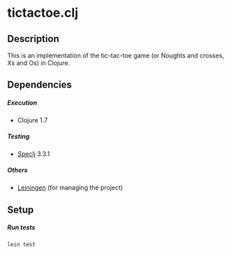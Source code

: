 # tictactoe.clj

## Description

This is an implementation of the tic-tac-toe game (or Noughts and crosses, Xs and Os) in Clojure.

## Dependencies

##### Execution
* Clojure 1.7

##### Testing
* [Speclj][speclj] 3.3.1

[speclj]: https://github.com/slagyr/speclj

##### Others
* [Leiningen][lein] (for managing the project)

[lein]: http://leiningen.org/

## Setup

##### Run tests
`lein test`
